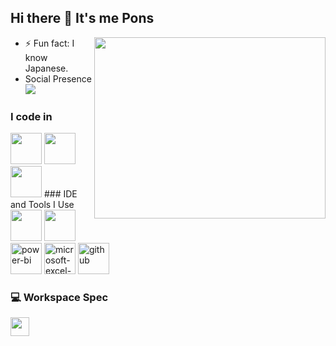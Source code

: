 ## Hi there 👋 It's me Pons


<img align="right" width="370" height="290" src="https://i.pinimg.com/originals/47/f0/34/47f0342cec72b800463bf003eac1257e.gif">

- ⚡ Fun fact: I know Japanese.
- Social Presence
<br /> [<img src="https://img.shields.io/badge/LinkedIn-0077B5?style=for-the-badge&logo=linkedin&logoColor=white" />](https://www.linkedin.com/in/ponvishnu02/) <br/> 

### I code in
 <img height="50" width="50" src="https://img.icons8.com/color/48/000000/java-coffee-cup-logo.png" /> 
 <img height="50" width="50" src="https://img.icons8.com/color/48/000000/html-5.png" />   
 <img height="50" width="50" src="https://img.icons8.com/color/48/000000/mysql-logo.png"/> 
### IDE and Tools I Use
<img height="50" width="50" src="https://img.icons8.com/color/48/000000/visual-studio-code-2019.png"/>  
<img height="50" width="50" src="https://img.icons8.com/color/50/000000/git.png"/>  
<img width="50" height="50" src="https://img.icons8.com/color/48/power-bi.png" alt="power-bi"/>
<img width="50" height="50" src="https://img.icons8.com/color/48/microsoft-excel-2019--v1.png" alt="microsoft-excel-2019--v1"/>
<img width="50" height="50" src="https://img.icons8.com/fluency/48/github.png" alt="github"/>

### 💻 Workspace Spec
  <img height="30" src="https://img.shields.io/badge/AMD-Ryzen_5_5500U-ED1C24?style=for-the-badge&logo=amd&logoColor=white"/> 







         
